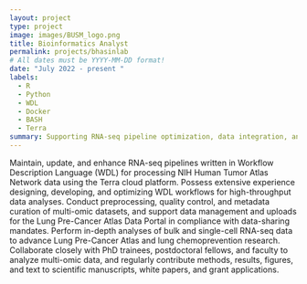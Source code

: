 ```yaml
---
layout: project
type: project
image: images/BUSM_logo.png
title: Bioinformatics Analyst 
permalink: projects/bhasinlab
# All dates must be YYYY-MM-DD format!
date: "July 2022 - present "
labels:
  - R
  - Python
  - WDL
  - Docker
  - BASH
  - Terra
summary: Supporting RNA-seq pipeline optimization, data integration, and collaborative research for the Lung Pre-Cancer Atlas..
---
```



Maintain, update, and enhance RNA-seq pipelines written in Workflow Description Language (WDL) for processing NIH Human Tumor Atlas Network data using the Terra cloud platform. Possess extensive experience designing, developing, and optimizing WDL workflows for high-throughput data analyses. Conduct preprocessing, quality control, and metadata curation of multi-omic datasets, and support data management and uploads for the Lung Pre-Cancer Atlas Data Portal in compliance with data-sharing mandates. Perform in-depth analyses of bulk and single-cell RNA-seq data to advance Lung Pre-Cancer Atlas and lung chemoprevention research. Collaborate closely with PhD trainees, postdoctoral fellows, and faculty to analyze multi-omic data, and regularly contribute methods, results, figures, and text to scientific manuscripts, white papers, and grant applications.
 

